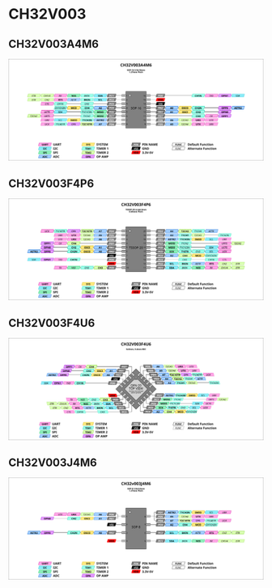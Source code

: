# CH32V003

## CH32V003A4M6

![ch32v003a4m6 Pinout](./ch32v003a4m6.svg)

## CH32V003F4P6

![ch32v003f4p6 Pinout](./ch32v003f4p6.svg)

## CH32V003F4U6

![ch32v003f4u6 Pinout](./ch32v003f4u6.svg)

## CH32V003J4M6

![ch32v003j4m6 Pinout](./ch32v003j4m6.svg)

